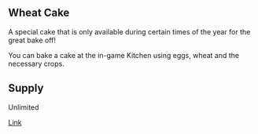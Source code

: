 ## Wheat Cake

A special cake that is only available during certain times of the year for the great bake off!

You can bake a cake at the in-game Kitchen using eggs, wheat and the necessary crops.

## Supply

Unlimited

[Link](https://docs.sunflower-land.com/fundamentals/special-events/the-great-sunflower-bakeoff)
